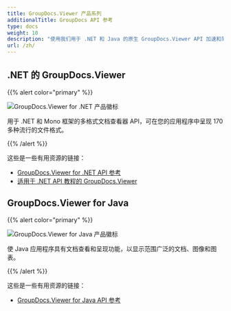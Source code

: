 ```yaml
---
title: GroupDocs.Viewer 产品系列
additionalTitle: GroupDocs API 参考
type: docs
weight: 10
description: "使用我们用于 .NET 和 Java 的原生 GroupDocs.Viewer API 加速和简化任何跨平台应用程序中的文档或图像查看"
url: /zh/
---
```


## .NET 的 GroupDocs.Viewer

{{% alert color="primary" %}} 

![GroupDocs.Viewer for .NET 产品徽标](../gdocs_net.png)

用于 .NET 和 Mono 框架的多格式文档查看器 API，可在您的应用程序中呈现 170 多种流行的文件格式。

{{% /alert %}} 

这些是一些有用资源的链接：

- [GroupDocs.Viewer for .NET API 参考](/viewer/zh/net/)
- [适用于 .NET API 教程的 GroupDocs.Viewer](https://tutorials.groupdocs.com/viewer/zh/net/)


## GroupDocs.Viewer for Java

{{% alert color="primary" %}}

![GroupDocs.Viewer for Java 产品徽标](../gdocs_java.png)

使 Java 应用程序具有文档查看和呈现功能，以显示范围广泛的文档、图像和图表。

{{% /alert %}}

这些是一些有用资源的链接：

- [GroupDocs.Viewer for Java API 参考](/viewer/java/)
